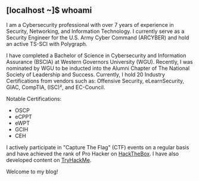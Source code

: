 ## [localhost ~]$ whoami

I am a Cybersecurity professional with over 7 years of experience in Security, Networking, and Information Technology. I currently serve as a Security Engineer for the U.S. Army Cyber Command (ARCYBER) and hold an active TS-SCI with Polygraph. 

I have completed a Bachelor of Science in Cybersecurity and Information Assurance (BSCIA) at Western Governors University (WGU). Recently, I was nominated by WGU to be inducted into the Alumni Chapter of The National Society of Leadership and Success. Currently, I hold 20 Industry Certifications from vendors such as: Offensive Security, eLearnSecurity, GIAC, CompTIA, (ISC)², and EC-Council.

Notable Certifications:
- OSCP
- eCPPT
- eWPT
- GCIH
- CEH

I actively participate in "Capture The Flag" (CTF) events on a regular basis and have achieved the rank of Pro Hacker on [HackTheBox](https://www.hackthebox.com/home/users/profile/167576). I have also developed content on [TryHackMe](https://www.tryhackme.com/jr/beskarnights). 

Welcome to my blog!
